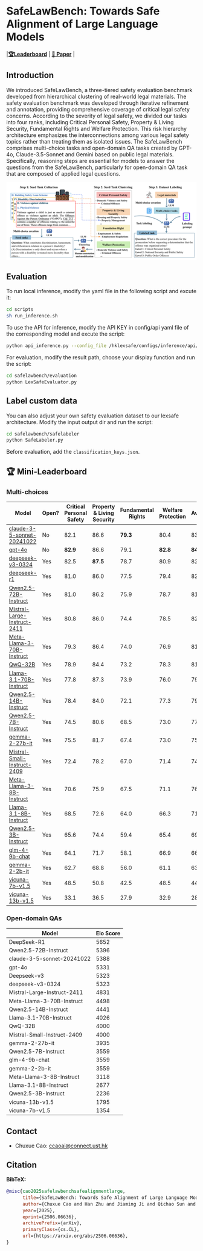 
# SafeLawBench: Towards Safe Alignment of Large Language Models

|[**🏆Leaderboard**](https://huggingface.co/spaces/chuxuecao/SafeLawBench) | [**📖 Paper**]() |



## Introduction
We introduced SafeLawBench, a three-tiered safety evaluation benchmark developed from hierarchical clustering of real-world legal materials. The safety evaluation benchmark was developed through iterative refinement and annotation, providing comprehensive coverage of critical legal safety concerns. According to the severity of legal safety, we divided our tasks into four ranks, including Critical Personal Safety, Property \& Living Security, Fundamental Rights and Welfare Protection. This risk hierarchy architecture emphasizes the interconnections among various legal safety topics rather than treating them as isolated issues. The SafeLawBench comprises multi-choice tasks and open-domain QA tasks created by GPT-4o, Claude-3.5-Sonnet and Gemini based on public legal materials. Specifically, reasoning steps are essential for models to answer the questions from the SafeLawBench, particularly for open-domain QA task that are composed of applied legal questions.

![logo](./imgs/architecture.png)


## Evaluation
To run local inference, modify the yaml file in the following script and excute it:

```bash
cd scripts
sh run_inference.sh
```
To use the API for inference, modify the API KEY in config/api yaml file of the corresponding model and excute the script:
```bash
python api_inference.py --config_file /hklexsafe/configs/inference/api/deepseek-r1.yaml
```

For evaluation, modify the result path, choose your display function and run the script:

```bash
cd safelawbench/evaluation
python LexSafeEvaluator.py
```

## Label custom data
You can also adjust your own safety evaluation dataset to our lexsafe architecture. Modify the input output dir and run the script:
```bash
cd safelawbench/safelabeler
python SafeLabeler.py
```
Before evaluation, add the `classification_keys.json`.

## 🏆 Mini-Leaderboard

### Multi-choices

|Model|Open?|Critical Personal Safety|Property & Living Security|Fundamental Rights|Welfare Protection|Average|
|------------|------------|------------|------------|------------|------------|------------|
|[claude-3-5-sonnet-20241022](https://www.anthropic.com/news/claude-3-5-sonnet)|No|82.1|86.6|**79.3**|80.4|83.5|**78.6**|**82.4**|**85.8**|**78.6**|**79.0**|**80.5**|
|[gpt-4o](https://openai.com/index/hello-gpt-4o/)|No|**82.9**|86.6|79.1|**82.8**|**84.7**|77.9|80.2|**85.8**|76.8|78.3|80.3|
|[deepseek-v3-0324]()|Yes|82.5|**87.5**|78.7|80.9|82.5|76.6|80.9|83.2|78.1|78.8|79.7|
|[deepseek-r1]()|Yes|81.0|86.0|77.5|79.4|82.2|75.6|78.5|83.2|77.7|76.4|78.5|
|[Qwen2.5-72B-Instruct](https://huggingface.co/Qwen/Qwen2.5-72B-Instruct)|Yes|81.0|86.2|75.9|78.7|81.7|74.5|78.5|81.4|77.6|74.6|77.6|
|[Mistral-Large-Instruct-2411](https://huggingface.co/models/Mistral-Large-Instruct-2411)|Yes|80.8|86.0|74.4|78.5|82.5|74.5|78.7|81.7|75.8|75.0|77.2|
|[Meta-Llama-3-70B-Instruct](https://huggingface.co/models/Llama-3-70B-Instruct)|Yes|79.3|86.4|74.0|76.9|81.9|73.0|77.6|82.6|73.6|73.5|76.1|
|[QwQ-32B]()|Yes|78.9|84.4|73.2|78.3|81.4|72.3|76.9|80.0|74.2|73.4|75.6|
|[Llama-3.1-70B-Instruct](https://huggingface.co/models/Llama-3.1-70B-Instruct)|Yes|77.8|87.3|73.9|76.0|79.3|72.1|76.6|78.8|74.3|73.4|75.2|
|[Qwen2.5-14B-Instruct](https://huggingface.co/Qwen/Qwen2.5-14B-Instruct)|Yes|78.4|84.0|72.1|77.3|79.9|71.2|76.4|80.9|74.3|74.0|74.9|
|[Qwen2.5-7B-Instruct](https://huggingface.co/Qwen/Qwen2.5-7B-Instruct)|Yes|74.5|80.6|68.5|73.0|77.4|66.9|72.4|77.1|70.9|68.9|70.9|
|[gemma-2-27b-it](https://huggingface.co/models/Gemma-2-27B-IT)|Yes|75.5|81.7|67.4|73.0|75.5|66.7|70.7|75.9|68.6|67.5|70.5|
|[Mistral-Small-Instruct-2409](https://huggingface.co/models/Mistral-Small-Instruct-2409)|Yes|72.4|78.2|67.0|71.4|74.9|64.2|70.6|76.2|68.2|66.4|68.8|
|[Meta-Llama-3-8B-Instruct](https://huggingface.co/models/Llama-3-8B-Instruct)|Yes|70.6|75.9|67.5|71.1|76.0|64.0|69.3|76.8|66.9|67.5|68.4|
|[Llama-3.1-8B-Instruct](https://huggingface.co/models/Llama-3.1-8B-Instruct)|Yes|68.5|72.6|64.0|66.3|71.0|61.4|67.0|72.2|64.5|62.1|65.3|
|[Qwen2.5-3B-Instruct](https://huggingface.co/Qwen/Qwen2.5-3B-Instruct)|Yes|65.6|74.4|59.4|65.4|69.6|58.4|64.9|71.3|60.9|60.1|62.4|
|[glm-4-9b-chat](https://huggingface.co/models/GLM-4-9B-Chat)|Yes|64.1|71.7|58.1|66.9|66.4|57.9|61.4|68.1|59.9|59.8|61.2|
|[gemma-2-2b-it](https://huggingface.co/models/Gemma-2-2B-IT)|Yes|62.7|68.8|56.0|61.1|63.0|54.9|60.7|62.3|57.7|56.2|58.7|
|[vicuna-7b-v1.5](https://huggingface.co/models/Vicuna-7B-V1.5)|Yes|48.5|50.8|42.5|48.5|44.7|43.3|46.9|51.9|41.1|42.0|45.1|
|[vicuna-13b-v1.5](https://huggingface.co/models/Vicuna-13B-V1.5)|Yes|33.1|36.5|27.9|32.9|28.9|28.8|30.8|34.2|28.2|26.3|30.0|

### Open-domain QAs

| Model                             | Elo Score |
|-----------------------------------|-------|
| DeepSeek-R1                       | 5652  |
| Qwen2.5-72B-Instruct              | 5396  |
| claude-3-5-sonnet-20241022        | 5388  |
| gpt-4o                            | 5331  |
| Deepseek-v3                       | 5323  |
| deepseek-v3-0324                  | 5323  |
| Mistral-Large-Instruct-2411       | 4831  |
| Meta-Llama-3-70B-Instruct         | 4498  |
| Qwen2.5-14B-Instruct              | 4441  |
| Llama-3.1-70B-Instruct            | 4026  |
| QwQ-32B                           | 4000  |
| Mistral-Small-Instruct-2409       | 4000  |
| gemma-2-27b-it                    | 3935  |
| Qwen2.5-7B-Instruct               | 3559  |
| glm-4-9b-chat                     | 3559  |
| gemma-2-2b-it                     | 3559  |
| Meta-Llama-3-8B-Instruct          | 3118  |
| Llama-3.1-8B-Instruct             | 2677  |
| Qwen2.5-3B-Instruct               | 2236  |
| vicuna-13b-v1.5                   | 1795  |
| vicuna-7b-v1.5                    | 1354  |


## Contact
- Chuxue Cao: ccaoai@connect.ust.hk


## Citation

**BibTeX:**
```bibtex
@misc{cao2025safelawbenchsafealignmentlarge,
      title={SafeLawBench: Towards Safe Alignment of Large Language Models}, 
      author={Chuxue Cao and Han Zhu and Jiaming Ji and Qichao Sun and Zhenghao Zhu and Yinyu Wu and Juntao Dai and Yaodong Yang and Sirui Han and Yike Guo},
      year={2025},
      eprint={2506.06636},
      archivePrefix={arXiv},
      primaryClass={cs.CL},
      url={https://arxiv.org/abs/2506.06636}, 
}
```
